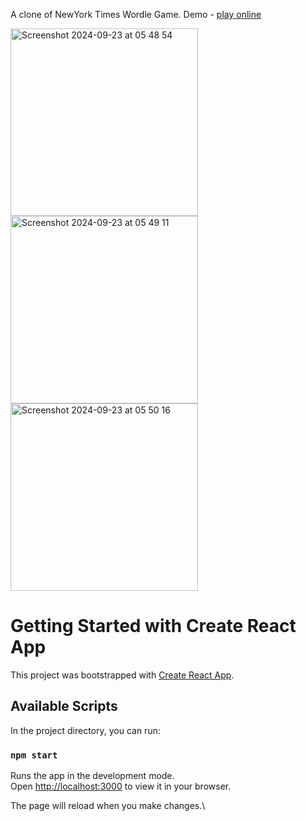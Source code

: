A clone of NewYork Times Wordle Game.
Demo - [play online](https://guessplex---wordle-clone.web.app/)

<img width="300" alt="Screenshot 2024-09-23 at 05 48 54" src="https://github.com/user-attachments/assets/825cc071-215c-484e-a999-ed1e34e7d41a"><img width="300" alt="Screenshot 2024-09-23 at 05 49 11" src="https://github.com/user-attachments/assets/ddd84217-5ebd-4716-9c0d-8623f5dcf353"><img width="300" alt="Screenshot 2024-09-23 at 05 50 16" src="https://github.com/user-attachments/assets/18fad870-8442-4ee5-be0d-6331517a91f2">


# Getting Started with Create React App

This project was bootstrapped with [Create React App](https://github.com/facebook/create-react-app).

## Available Scripts

In the project directory, you can run:

### `npm start`

Runs the app in the development mode.\
Open [http://localhost:3000](http://localhost:3000) to view it in your browser.

The page will reload when you make changes.\
